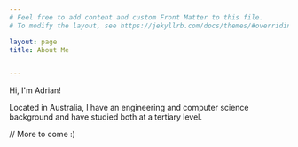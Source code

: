 ```yaml
---
# Feel free to add content and custom Front Matter to this file.
# To modify the layout, see https://jekyllrb.com/docs/themes/#overriding-theme-defaults

layout: page
title: About Me


---
```




Hi, I'm Adrian!

Located in Australia, I have an engineering and computer science background and have studied both at a tertiary level. 

// More to come :)